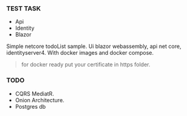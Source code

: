 
### TEST TASK
 - Api
 - Identity
 - Blazor

Simple netcore todoList sample. Ui blazor webassembly, api net core, identityserver4. With docker images and docker compose.
> for docker ready put your certificate in https folder.

### TODO
- CQRS MediatR.
- Onion Architecture.
- Postgres db







